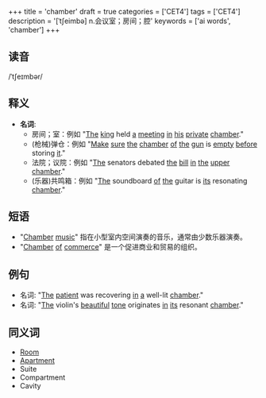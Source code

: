 +++
title = 'chamber'
draft = true
categories = ['CET4']
tags = ['CET4']
description = '[ˈt∫eimbə] n.会议室；房间；腔'
keywords = ['ai words', 'chamber']
+++

## 读音
/ˈtʃeɪmbər/

## 释义
- **名词**:
   - 房间；室：例如 "[The](/post/the/) [king](/post/king/) held [a](/post/a/) [meeting](/post/meeting/) [in](/post/in/) [his](/post/his/) [private](/post/private/) [chamber](/post/chamber/)."
   - (枪械)弹仓：例如 "[Make](/post/make/) [sure](/post/sure/) [the](/post/the/) [chamber](/post/chamber/) [of](/post/of/) [the](/post/the/) [gun](/post/gun/) is [empty](/post/empty/) [before](/post/before/) storing [it](/post/it/)."
   - 法院；议院：例如 "[The](/post/the/) senators debated [the](/post/the/) [bill](/post/bill/) [in](/post/in/) [the](/post/the/) [upper](/post/upper/) [chamber](/post/chamber/)."
   - (乐器)共鸣箱：例如 "[The](/post/the/) soundboard [of](/post/of/) [the](/post/the/) guitar is [its](/post/its/) resonating [chamber](/post/chamber/)."

## 短语
- "[Chamber](/post/chamber/) [music](/post/music/)" 指在小型室内空间演奏的音乐，通常由少数乐器演奏。
- "[Chamber](/post/chamber/) [of](/post/of/) [commerce](/post/commerce/)" 是一个促进商业和贸易的组织。

## 例句
- 名词: "[The](/post/the/) [patient](/post/patient/) was recovering [in](/post/in/) [a](/post/a/) well-lit [chamber](/post/chamber/)."
- 名词: "[The](/post/the/) violin's [beautiful](/post/beautiful/) [tone](/post/tone/) originates [in](/post/in/) [its](/post/its/) resonant [chamber](/post/chamber/)."

## 同义词
- [Room](/post/room/)
- [Apartment](/post/apartment/)
- Suite
- Compartment
- Cavity
